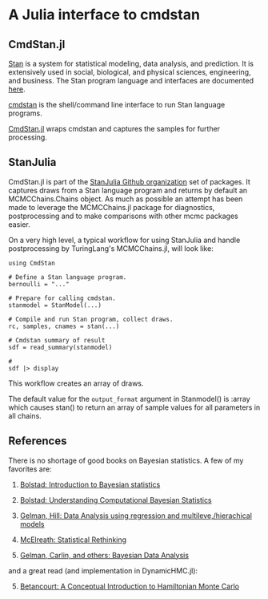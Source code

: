 # A Julia interface to cmdstan

## CmdStan.jl

[Stan](https://github.com/stan-dev/stan) is a system for statistical modeling, data analysis, and prediction. It is extensively used in social, biological, and physical sciences, engineering, and business. The Stan program language and interfaces are documented [here](http://mc-stan.org/documentation/).

[cmdstan](http://mc-stan.org/interfaces/cmdstan.html) is the shell/command line interface to run Stan language programs. 

[CmdStan.jl](https://github.com/StanJulia/CmdStan.jl) wraps cmdstan and captures the samples for further processing.

## StanJulia

CmdStan.jl is part of the [StanJulia Github organization](https://github.com/StanJulia) set of packages. It captures draws from a Stan language program and returns by default an MCMCChains.Chains object. As much as possible an attempt has been made to leverage the MCMCChains.jl package for diagnostics, postprocessing and to make comparisons with other mcmc packages easier.

On a very high level, a typical workflow for using StanJulia and handle postprocessing by TuringLang's MCMCChains.jl, will look like:

```
using CmdStan

# Define a Stan language program.
bernoulli = "..."

# Prepare for calling cmdstan.
stanmodel = StanModel(...)

# Compile and run Stan program, collect draws.
rc, samples, cnames = stan(...)

# Cmdstan summary of result
sdf = read_summary(stanmodel)

# 
sdf |> display
```

This workflow creates an array of draws. 

The default value for the `output_format` argument in Stanmodel() is :array which causes stan() to return an array of sample values for all parameters in all chains.

## References

There is no shortage of good books on Bayesian statistics. A few of my favorites are:

1. [Bolstad: Introduction to Bayesian statistics](http://www.wiley.com/WileyCDA/WileyTitle/productCd-1118593227.html)

2. [Bolstad: Understanding Computational Bayesian Statistics](http://www.wiley.com/WileyCDA/WileyTitle/productCd-0470046090.html)

3. [Gelman, Hill: Data Analysis using regression and multileve,/hierachical models](http://www.stat.columbia.edu/~gelman/arm/)

4. [McElreath: Statistical Rethinking](http://xcelab.net/rm/statistical-rethinking/)

5. [Gelman, Carlin, and others: Bayesian Data Analysis](http://www.stat.columbia.edu/~gelman/book/)

and a great read (and implementation in DynamicHMC.jl):

5. [Betancourt: A Conceptual Introduction to Hamiltonian Monte Carlo](https://arxiv.org/abs/1701.02434)
